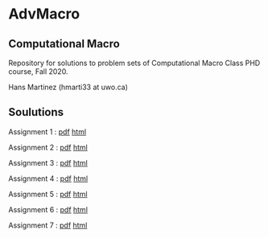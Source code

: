 # AdvMacro
 ## Computational Macro
 
 Repository for solutions to problem sets of Computational Macro Class PHD course, Fall 2020.
 
 Hans Martinez (hmarti33 at uwo.ca)

## Soulutions

Assignment 1 : [pdf](https://github.com/hans-mtz/AdvMacro/blob/master/Assignment1/Assignment-1.pdf) [html](https://raw.githack.com/hans-mtz/AdvMacro/master/Assignment1/Assignment-1.html)

Assignment 2 : [pdf](https://github.com/hans-mtz/AdvMacro/blob/master/Assignment2/Assignment2.pdf) [html](https://rawcdn.githack.com/hans-mtz/AdvMacro/master/Assignment2/Assignment2.html)

Assignment 3 : [pdf](https://github.com/hans-mtz/AdvMacro/blob/master/Assignment3/Assignment3.pdf) [html](https://raw.githack.com/hans-mtz/AdvMacro/master/Assignment3/Assignment3.html)

Assignment 4 : [pdf](https://github.com/hans-mtz/AdvMacro/blob/master/Assignment4/Assignment4.pdf) [html](https://raw.githack.com/hans-mtz/AdvMacro/master/Assignment4/Assignment4.html)

Assignment 5 : [pdf](https://github.com/hans-mtz/AdvMacro/blob/master/Assignment5/Assignment5.pdf) [html](https://raw.githack.com/hans-mtz/AdvMacro/master/Assignment5/Assignment5.html)

Assignment 6 : [pdf](https://github.com/hans-mtz/AdvMacro/blob/master/Assignment6/Assignment6.pdf) [html](https://raw.githack.com/hans-mtz/AdvMacro/master/Assignment6/Assignment6.html)

Assignment 7 : [pdf](https://github.com/hans-mtz/AdvMacro/blob/master/Assignment7/Assignment7.pdf) [html](https://raw.githack.com/hans-mtz/AdvMacro/master/Assignment7/Assignment7.html)

